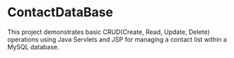 # ContactDataBase
This project demonstrates basic CRUD(Create, Read, Update, Delete) operations using Java Servlets and JSP for managing a contact list within a MySQL database.
